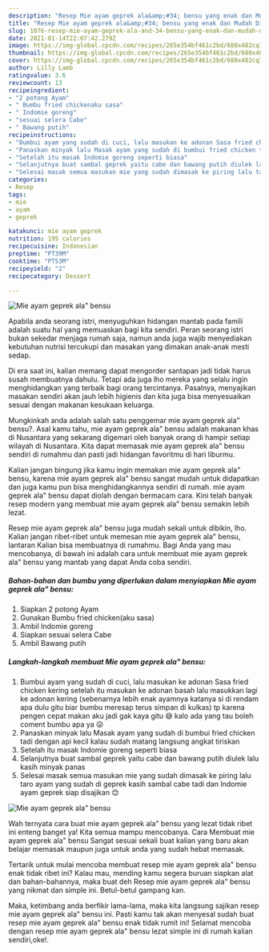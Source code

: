 ```yaml
---
description: "Resep Mie ayam geprek ala&amp;#34; bensu yang enak dan Mudah Dibuat"
title: "Resep Mie ayam geprek ala&amp;#34; bensu yang enak dan Mudah Dibuat"
slug: 1076-resep-mie-ayam-geprek-ala-and-34-bensu-yang-enak-dan-mudah-dibuat
date: 2021-01-14T22:07:42.279Z
image: https://img-global.cpcdn.com/recipes/265e354bf461c2bd/680x482cq70/mie-ayam-geprek-ala-bensu-foto-resep-utama.jpg
thumbnail: https://img-global.cpcdn.com/recipes/265e354bf461c2bd/680x482cq70/mie-ayam-geprek-ala-bensu-foto-resep-utama.jpg
cover: https://img-global.cpcdn.com/recipes/265e354bf461c2bd/680x482cq70/mie-ayam-geprek-ala-bensu-foto-resep-utama.jpg
author: Lilly Lamb
ratingvalue: 3.6
reviewcount: 13
recipeingredient:
- "2 potong Ayam"
- " Bumbu fried chickenaku sasa"
- " Indomie goreng"
- "sesuai selera Cabe"
- " Bawang putih"
recipeinstructions:
- "Bumbui ayam yang sudah di cuci, lalu masukan ke adonan Sasa fried chicken kering setelah itu masukan ke adonan basah lalu masukkan lagi ke adonan kering (sebenarnya lebih enak ayamnya katanya si di rendam apa dulu gitu biar bumbu meresap terus simpan di kulkas) tp karena pengen cepat makan aku jadi gak kaya gitu 😅 kalo ada yang tau boleh coment bumbu apa ya 😜"
- "Panaskan minyak lalu Masak ayam yang sudah di bumbui fried chicken tadi dengan api kecil kalau sudah matang langsung angkat tiriskan"
- "Setelah itu masak Indomie goreng seperti biasa"
- "Selanjutnya buat sambal geprek yaitu cabe dan bawang putih diulek lalu kasih minyak panas"
- "Selesai masak semua masukan mie yang sudah dimasak ke piring lalu taro ayam yang sudah di geprek kasih sambal cabe tadi dan Indomie ayam geprek siap disajikan 😊"
categories:
- Resep
tags:
- mie
- ayam
- geprek

katakunci: mie ayam geprek 
nutrition: 195 calories
recipecuisine: Indonesian
preptime: "PT39M"
cooktime: "PT53M"
recipeyield: "2"
recipecategory: Dessert

---
```



![Mie ayam geprek ala&#34; bensu](https://img-global.cpcdn.com/recipes/265e354bf461c2bd/680x482cq70/mie-ayam-geprek-ala-bensu-foto-resep-utama.jpg)

Apabila anda seorang istri, menyuguhkan hidangan mantab pada famili adalah suatu hal yang memuaskan bagi kita sendiri. Peran seorang istri bukan sekedar menjaga rumah saja, namun anda juga wajib menyediakan kebutuhan nutrisi tercukupi dan masakan yang dimakan anak-anak mesti sedap.

Di era  saat ini, kalian memang dapat mengorder santapan jadi tidak harus susah membuatnya dahulu. Tetapi ada juga lho mereka yang selalu ingin menghidangkan yang terbaik bagi orang tercintanya. Pasalnya, menyajikan masakan sendiri akan jauh lebih higienis dan kita juga bisa menyesuaikan sesuai dengan makanan kesukaan keluarga. 



Mungkinkah anda adalah salah satu penggemar mie ayam geprek ala&#34; bensu?. Asal kamu tahu, mie ayam geprek ala&#34; bensu adalah makanan khas di Nusantara yang sekarang digemari oleh banyak orang di hampir setiap wilayah di Nusantara. Kita dapat memasak mie ayam geprek ala&#34; bensu sendiri di rumahmu dan pasti jadi hidangan favoritmu di hari liburmu.

Kalian jangan bingung jika kamu ingin memakan mie ayam geprek ala&#34; bensu, karena mie ayam geprek ala&#34; bensu sangat mudah untuk didapatkan dan juga kamu pun bisa menghidangkannya sendiri di rumah. mie ayam geprek ala&#34; bensu dapat diolah dengan bermacam cara. Kini telah banyak resep modern yang membuat mie ayam geprek ala&#34; bensu semakin lebih lezat.

Resep mie ayam geprek ala&#34; bensu juga mudah sekali untuk dibikin, lho. Kalian jangan ribet-ribet untuk memesan mie ayam geprek ala&#34; bensu, lantaran Kalian bisa membuatnya di rumahmu. Bagi Anda yang mau mencobanya, di bawah ini adalah cara untuk membuat mie ayam geprek ala&#34; bensu yang mantab yang dapat Anda coba sendiri.

<!--inarticleads1-->

##### Bahan-bahan dan bumbu yang diperlukan dalam menyiapkan Mie ayam geprek ala&#34; bensu:

1. Siapkan 2 potong Ayam
1. Gunakan  Bumbu fried chicken(aku sasa)
1. Ambil  Indomie goreng
1. Siapkan sesuai selera Cabe
1. Ambil  Bawang putih




<!--inarticleads2-->

##### Langkah-langkah membuat Mie ayam geprek ala&#34; bensu:

1. Bumbui ayam yang sudah di cuci, lalu masukan ke adonan Sasa fried chicken kering setelah itu masukan ke adonan basah lalu masukkan lagi ke adonan kering (sebenarnya lebih enak ayamnya katanya si di rendam apa dulu gitu biar bumbu meresap terus simpan di kulkas) tp karena pengen cepat makan aku jadi gak kaya gitu 😅 kalo ada yang tau boleh coment bumbu apa ya 😜
1. Panaskan minyak lalu Masak ayam yang sudah di bumbui fried chicken tadi dengan api kecil kalau sudah matang langsung angkat tiriskan
1. Setelah itu masak Indomie goreng seperti biasa
1. Selanjutnya buat sambal geprek yaitu cabe dan bawang putih diulek lalu kasih minyak panas
1. Selesai masak semua masukan mie yang sudah dimasak ke piring lalu taro ayam yang sudah di geprek kasih sambal cabe tadi dan Indomie ayam geprek siap disajikan 😊
<img src="https://img-global.cpcdn.com/steps/24fc08266c13dca1/160x128cq70/mie-ayam-geprek-ala-bensu-langkah-memasak-5-foto.jpg" alt="Mie ayam geprek ala&#34; bensu">



Wah ternyata cara buat mie ayam geprek ala&#34; bensu yang lezat tidak ribet ini enteng banget ya! Kita semua mampu mencobanya. Cara Membuat mie ayam geprek ala&#34; bensu Sangat sesuai sekali buat kalian yang baru akan belajar memasak maupun juga untuk anda yang sudah hebat memasak.

Tertarik untuk mulai mencoba membuat resep mie ayam geprek ala&#34; bensu enak tidak ribet ini? Kalau mau, mending kamu segera buruan siapkan alat dan bahan-bahannya, maka buat deh Resep mie ayam geprek ala&#34; bensu yang nikmat dan simple ini. Betul-betul gampang kan. 

Maka, ketimbang anda berfikir lama-lama, maka kita langsung sajikan resep mie ayam geprek ala&#34; bensu ini. Pasti kamu tak akan menyesal sudah buat resep mie ayam geprek ala&#34; bensu enak tidak rumit ini! Selamat mencoba dengan resep mie ayam geprek ala&#34; bensu lezat simple ini di rumah kalian sendiri,oke!.

